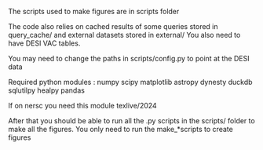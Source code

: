 The scripts used to make figures are in scripts folder

The code also relies on cached results of some queries stored in
query_cache/
and external datasets stored in
external/
You also need to have DESI VAC tables.

You may need to change the paths in scripts/config.py to point at
the DESI data


Required python modules :
 numpy
 scipy
 matplotlib
 astropy 
 dynesty
 duckdb
 sqlutilpy
 healpy
 pandas

If on nersc you need this module
texlive/2024


After that you should be able to run all the .py
scripts in the scripts/ folder to make all the figures.
You only need to run the make_*scripts to create figures